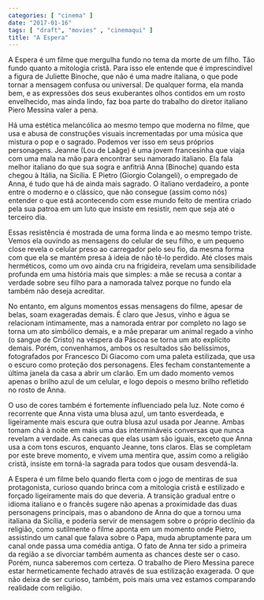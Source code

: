 ```yaml
---
categories: [ "cinema" ]
date: "2017-01-16"
tags: [ "draft", "movies" , "cinemaqui" ]
title: "A Espera"
---
```

A Espera é um filme que mergulha fundo no tema da morte de um
filho. Tão fundo quanto a mitologia cristã. Para isso ele entende
que é imprescindível a figura de Juliette Binoche, que não é uma
madre italiana, o que pode tornar a mensagem confusa ou universal. De
qualquer forma, ela manda bem, e as expressões dos seus exuberantes
olhos contidos em um rosto envelhecido, mas ainda lindo, faz boa parte
do trabalho do diretor italiano Piero Messina valer a pena.

Há uma estética melancólica ao mesmo tempo que moderna no filme,
que usa e abusa de construções visuais incrementadas por uma música
que mistura o pop e o sagrado. Podemos ver isso em seus próprios
personagens. Jeanne (Lou de Laâge) é uma jovem francesinha que viaja
com uma mala na mão para encontrar seu namorado italiano. Ela fala
melhor italiano do que sua sogra e anfitriã Anna (Binoche) quando
esta chegou à Itália, na Sicília. E Pietro (Giorgio Colangeli), o
empregado de Anna, é tudo que há de ainda mais sagrado. O italiano
verdadeiro, a ponte entre o moderno e o clássico, que não consegue
(assim como nós) entender o que está acontecendo com esse mundo feito
de mentira criado pela sua patroa em um luto que insiste em resistir,
nem que seja até o terceiro dia.

Essas resistência é mostrada de uma forma linda e ao mesmo tempo
triste. Vemos ela ouvindo as mensagens do celular de seu filho, e um
pequeno close revela o celular preso ao carregador pelo seu fio, da mesma
forma com que ela se mantém presa à ideia de não tê-lo perdido. Até
closes mais herméticos, como um ovo ainda cru na frigideira, revelam
uma sensibilidade profunda em uma história mais que simples: a mãe se
recusa a contar a verdade sobre seu filho para a namorada talvez porque
no fundo ela também não deseja acreditar.

No entanto, em alguns momentos essas mensagens do filme, apesar de belas,
soam exageradas demais. É claro que Jesus, vinho e água se relacionam
intimamente, mas a namorada entrar por completo no lago se torna um ato
simbólico demais, e a mãe preparar um animal regado a vinho (o sangue de
Cristo) na véspera da Páscoa se torna um ato explícito demais. Porém,
convenhamos, ambos os resultados são belíssimos, fotografados por
Francesco Di Giacomo com uma paleta estilizada, que usa o escuro como
proteção dos personagens. Eles fecham constantemente a última janela
da casa a abrir um clarão. Em um dado momento vemos apenas o brilho azul
de um celular, e logo depois o mesmo brilho refletido no rosto de Anna.

O uso de cores também é fortemente influenciado pela luz. Note como
é recorrente que Anna vista uma blusa azul, um tanto esverdeada, e
ligeiramente mais escura que outra blusa azul usada por Jeanne. Ambas
tomam chá à noite em mais uma das intermináveis conversas que nunca
revelam a verdade. As canecas que elas usam são iguais, exceto que Anna
usa a com tons escuros, enquanto Jeanne, tons claros. Elas se completam
por este breve momento, e vivem uma mentira que, assim como a religião
cristã, insiste em torná-la sagrada para todos que ousam desvendá-la.

A Espera é um filme belo quando flerta com o jogo de mentiras de sua
protagonista, curioso quando brinca com a mitologia cristã e estilizado
e forçado ligeiramente mais do que deveria. A transição gradual
entre o idioma italiano e o francês sugere não apenas a proximidade
das duas personagens principais, mas o abandono de Anna do que a tornou
uma italiana da Sicília, e poderia servir de mensagem sobre o próprio
declínio da religião, como sutilmente o filme aponta em um momento onde
Pietro, assistindo um canal que falava sobre o Papa, muda abruptamente
para um canal onde passa uma comédia antiga. O fato de Anna ter sido
a primeira da região a se divorciar também aumenta as chances deste
ser o caso. Porém, nunca saberemos com certeza. O trabalho de Piero
Messina parece estar hermeticamente fechado através de sua estilização
exagerada. O que não deixa de ser curioso, também, pois mais uma vez
estamos comparando realidade com religião.
